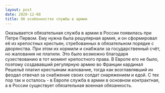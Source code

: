 ```yaml
---
layout: post
date: 2020-12-08
title: Об особенностях службы в армии
---
```


Оказывается обязательная служба в армии в России появилась при Петре Первом. Ему нужна была решулярная армия, и он сформировал её из крепостных крестьян, стребованных в обязательном порядке с дворянства. При этом их кормили и снабжали за государственный счёт, но жалования не платили. Это было возможно благодаря сузествованию в тот момент крепостного права. В Европе его не было, поэтому создававший регулярную армию во Франции кардинал Решельё платил крестьянам жалование, тогда как возглавлявший их феодал отвечал за снабжение своих солдат снаряжением и едой. С тех пор так и осталось - в Европе служба в армии в основном контрактная, а в России существует обязательная военная обязанность.
